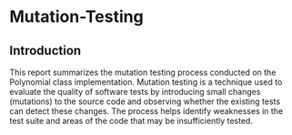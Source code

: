 # Mutation-Testing

## Introduction
This report summarizes the mutation testing process conducted on the Polynomial class implementation. Mutation testing is a technique used to evaluate the quality of software tests by introducing small changes (mutations) to the source code and observing whether the existing tests can detect these changes. The process helps identify weaknesses in the test suite and areas of the code that may be insufficiently tested.
